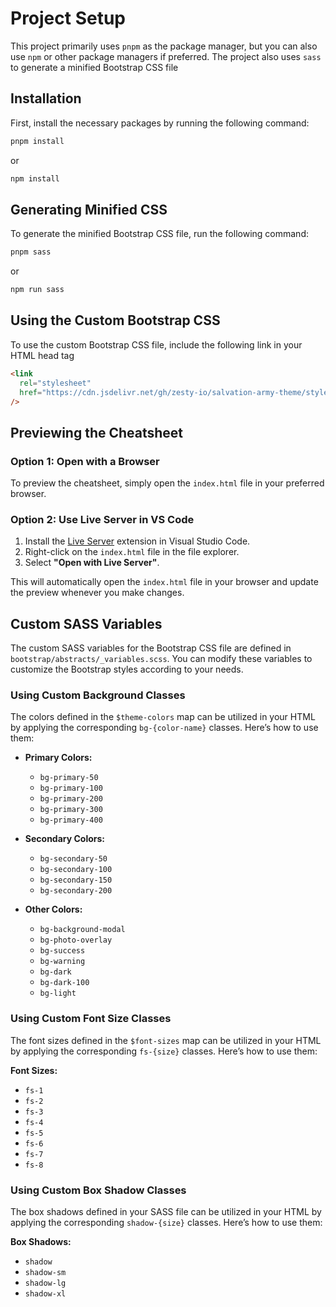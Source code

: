 # Project Setup

This project primarily uses `pnpm` as the package manager, but you can also use `npm` or other package managers if preferred. The project also uses `sass` to generate a minified Bootstrap CSS file

## Installation

First, install the necessary packages by running the following command:

```bash
pnpm install
```

or

```bash
npm install
```

## Generating Minified CSS

To generate the minified Bootstrap CSS file, run the following command:

```bash
pnpm sass
```

or

```bash
npm run sass
```

## Using the Custom Bootstrap CSS

To use the custom Bootstrap CSS file, include the following link in your HTML head tag

```html
<link
  rel="stylesheet"
  href="https://cdn.jsdelivr.net/gh/zesty-io/salvation-army-theme/styles/bootstrap.css"
/>
```

## Previewing the Cheatsheet

### Option 1: Open with a Browser

To preview the cheatsheet, simply open the `index.html` file in your preferred browser.

### Option 2: Use Live Server in VS Code

1. Install the [Live Server](https://marketplace.visualstudio.com/items?itemName=ritwickdey.LiveServer) extension in Visual Studio Code.
2. Right-click on the `index.html` file in the file explorer.
3. Select **"Open with Live Server"**.

This will automatically open the `index.html` file in your browser and update the preview whenever you make changes.

## Custom SASS Variables

The custom SASS variables for the Bootstrap CSS file are defined in `bootstrap/abstracts/_variables.scss`. You can modify these variables to customize the Bootstrap styles according to your needs.

### Using Custom Background Classes

The colors defined in the `$theme-colors` map can be utilized in your HTML by applying the corresponding `bg-{color-name}` classes. Here’s how to use them:

- **Primary Colors:**

  - `bg-primary-50`
  - `bg-primary-100`
  - `bg-primary-200`
  - `bg-primary-300`
  - `bg-primary-400`

- **Secondary Colors:**

  - `bg-secondary-50`
  - `bg-secondary-100`
  - `bg-secondary-150`
  - `bg-secondary-200`

- **Other Colors:**
  - `bg-background-modal`
  - `bg-photo-overlay`
  - `bg-success`
  - `bg-warning`
  - `bg-dark`
  - `bg-dark-100`
  - `bg-light`

### Using Custom Font Size Classes

The font sizes defined in the `$font-sizes` map can be utilized in your HTML by applying the corresponding `fs-{size}` classes. Here’s how to use them:

**Font Sizes:**

- `fs-1`
- `fs-2`
- `fs-3`
- `fs-4`
- `fs-5`
- `fs-6`
- `fs-7`
- `fs-8`

### Using Custom Box Shadow Classes

The box shadows defined in your SASS file can be utilized in your HTML by applying the corresponding `shadow-{size}` classes. Here’s how to use them:

**Box Shadows:**

- `shadow`
- `shadow-sm`
- `shadow-lg`
- `shadow-xl`
